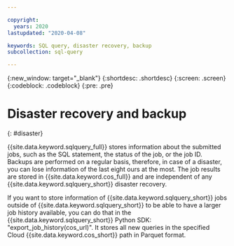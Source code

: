 ```yaml
---

copyright:
  years: 2020
lastupdated: "2020-04-08"

keywords: SQL query, disaster recovery, backup
subcollection: sql-query

---
```


{:new_window: target="_blank"}
{:shortdesc: .shortdesc}
{:screen: .screen}
{:codeblock: .codeblock}
{:pre: .pre}

# Disaster recovery and backup
{: #disaster}

{{site.data.keyword.sqlquery_full}} stores information about the submitted jobs, such as the SQL statement, the status of the job, or 
the job ID. Backups are performed on a regular basis, therefore, in case of a disaster, you can lose information of the last eight ours at the most. The job results are stored in {{site.data.keyword.cos_full}} and are independent of any {{site.data.keyword.sqlquery_short}} disaster recovery.

If you want to store information of {{site.data.keyword.sqlquery_short}} jobs outside of {{site.data.keyword.sqlquery_short}} to be able to have a larger job history available, you can do that in the {{site.data.keyword.sqlquery_short}} Python SDK:  "export_job_history(cos_url)". It stores all new queries in the specified Cloud {{site.data.keyword.cos_short}} path in Parquet format.
